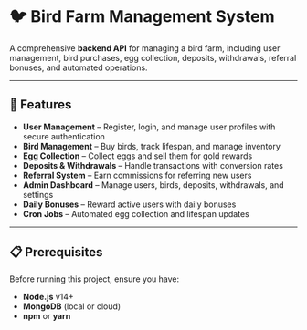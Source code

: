 # 🐦 Bird Farm Management System

A comprehensive **backend API** for managing a bird farm, including user management, bird purchases, egg collection, deposits, withdrawals, referral bonuses, and automated operations.

---

## 🚀 Features

- **User Management** – Register, login, and manage user profiles with secure authentication
- **Bird Management** – Buy birds, track lifespan, and manage inventory
- **Egg Collection** – Collect eggs and sell them for gold rewards
- **Deposits & Withdrawals** – Handle transactions with conversion rates
- **Referral System** – Earn commissions for referring new users
- **Admin Dashboard** – Manage users, birds, deposits, withdrawals, and settings
- **Daily Bonuses** – Reward active users with daily bonuses
- **Cron Jobs** – Automated egg collection and lifespan updates

---

## 📋 Prerequisites

Before running this project, ensure you have:

- **Node.js** v14+
- **MongoDB** (local or cloud)
- **npm** or **yarn**


